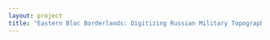 ```yaml
--- 
layout: project 
title: "Eastern Bloc Borderlands: Digitizing Russian Military Topographic Maps of Eastern Europe, 1883-1947" 
---
```



